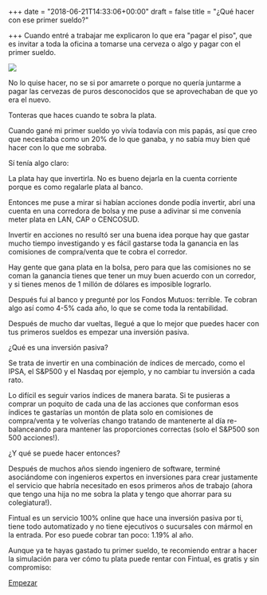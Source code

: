 +++
date = "2018-06-21T14:33:06+00:00"
draft = false
title = "¿Qué hacer con ese primer sueldo?"

+++
Cuando entré a trabajar me explicaron lo que era "pagar el piso", que es invitar a toda la oficina a tomarse una cerveza o algo y pagar con el primer sueldo.

![](/uploads/rsk1gl.jpg)

No lo quise hacer, no se si por amarrete o porque no quería juntarme a pagar las cervezas de puros desconocidos que se aprovechaban de que yo era el nuevo.

Tonteras que haces cuando te sobra la plata.

Cuando gané mi primer sueldo yo vivía todavía con mis papás, así que creo que necesitaba como un 20% de lo que ganaba, y no sabía muy bien qué hacer con lo que me sobraba.

Sí tenía algo claro:

La plata hay que invertirla. No es bueno dejarla en la cuenta corriente porque es como regalarle plata al banco.

Entonces me puse a mirar si habían acciones donde podía invertir, abrí una cuenta en una corredora de bolsa y me puse a adivinar si me convenía meter plata en LAN, CAP o CENCOSUD.

Invertir en acciones no resultó ser una buena idea porque hay que gastar mucho tiempo investigando y es fácil gastarse toda la ganancia en las comisiones de compra/venta que te cobra el corredor.

Hay gente que gana plata en la bolsa, pero para que las comisiones no se coman la ganancia tienes que tener un muy buen acuerdo con un corredor, y si tienes menos de 1 millón de dólares es imposible lograrlo.

Después fui al banco y pregunté por los Fondos Mutuos: terrible. Te cobran algo así como 4-5% cada año, lo que se come toda la rentabilidad.

Después de mucho dar vueltas, llegué a que lo mejor que puedes hacer con tus primeros sueldos es empezar una inversión pasiva.

¿Qué es una inversión pasiva?

Se trata de invertir en una combinación de índices de mercado, como el IPSA, el S&P500 y el Nasdaq por ejemplo, y no cambiar tu inversión a cada rato.

Lo difícil es seguir varios índices de manera barata. Si te pusieras a comprar un poquito de cada una de las acciones que conforman esos índices te gastarías un montón de plata solo en comisiones de compra/venta y te volverías chango tratando de mantenerte al día re-balanceando para mantener las proporciones correctas (solo el S&P500 son 500 acciones!).

¿Y qué se puede hacer entonces?

Después de muchos años siendo ingeniero de software, terminé asociándome con ingenieros expertos en inversiones para crear justamente el servicio que habría necesitado en esos primeros años de trabajo (ahora que tengo una hija no me sobra la plata y tengo que ahorrar para su colegiatura!).

Fintual es un servicio 100% online que hace una inversión pasiva por ti, tiene todo automatizado y no tiene ejecutivos o sucursales con mármol en la entrada. Por eso puede cobrar tan poco: 1.19% al año.

Aunque ya te hayas gastado tu primer sueldo, te recomiendo entrar a hacer la simulación para ver cómo tu plata puede rentar con Fintual, es gratis y sin compromiso:

<a class="simulator-page__button btn btn--secondary" href="https://fintual.com/?utm_source=edu&utm_medium=landing&utm_campaign=first-salary#empezar">Empezar</a>